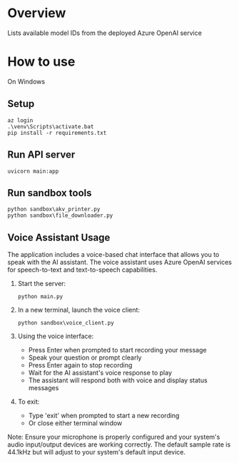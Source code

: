 # Overview

Lists available model IDs from the deployed Azure OpenAI service

# How to use

On Windows

## Setup

```
az login
.\venv\Scripts\activate.bat
pip install -r requirements.txt
```

## Run API server

```
uvicorn main:app
```

## Run sandbox tools

```
python sandbox\akv_printer.py
python sandbox\file_downloader.py
```

## Voice Assistant Usage

The application includes a voice-based chat interface that allows you to speak with the AI assistant. The voice assistant uses Azure OpenAI services for speech-to-text and text-to-speech capabilities.

1. Start the server:
   ```
   python main.py
   ```

2. In a new terminal, launch the voice client:
   ```
   python sandbox\voice_client.py
   ```

3. Using the voice interface:
   - Press Enter when prompted to start recording your message
   - Speak your question or prompt clearly
   - Press Enter again to stop recording
   - Wait for the AI assistant's voice response to play
   - The assistant will respond both with voice and display status messages

4. To exit:
   - Type 'exit' when prompted to start a new recording
   - Or close either terminal window

Note: Ensure your microphone is properly configured and your system's audio input/output devices are working correctly. The default sample rate is 44.1kHz but will adjust to your system's default input device.